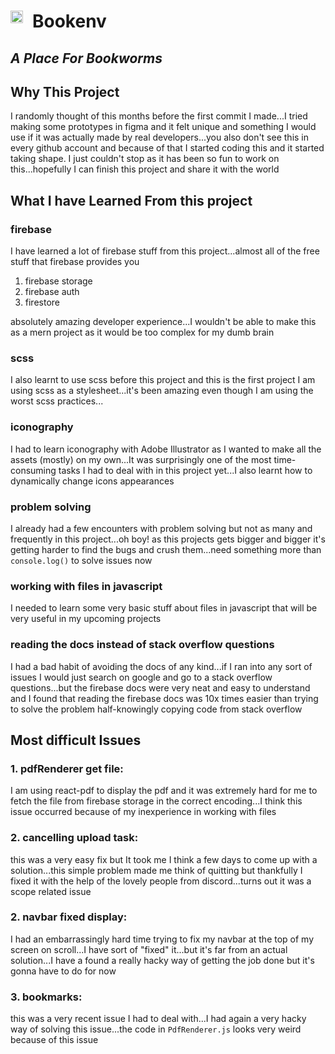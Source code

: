 # Bookenv <img align="left" width="20" src="https://cdn.discordapp.com/attachments/839151300523589642/964593795352129556/logo_2.png" style="margin-right: 15px;"> 
## *__A Place For Bookworms__*

## Why This Project
I randomly thought of this months before the first commit I made...I tried making some prototypes in figma and it felt unique and something I would use if it was actually made by real developers...you also don't see this in every github account and because of that I started coding this and it started taking shape. I just couldn't stop as it has been so fun to work on this...hopefully I can finish this project and share it with the world

## What I have Learned From this project
### __firebase__

I have learned a lot of firebase stuff from this project...almost all of the free stuff that firebase provides you 
1. firebase storage
2. firebase auth
3. firestore

absolutely amazing developer experience...I wouldn't be able to make this as a mern project as it would be too complex for my dumb brain

### __scss__
I also learnt to use scss before this project and this is the first project I am using scss as a stylesheet...it's been amazing even though I am using the worst scss practices...

### __iconography__
I had to learn iconography with Adobe Illustrator as I wanted to make all the assets (mostly) on my own...It was surprisingly one of the most time-consuming
tasks I had to deal with in this project yet...I also learnt how to dynamically change icons appearances

### __problem solving__
I already had a few encounters with problem solving but not as many and frequently in this project...oh boy! as this projects gets bigger and bigger it's getting harder to find the bugs and crush them...need something more than `console.log()` to solve issues now

### __working with files in javascript__
I needed to learn some very basic stuff about files in javascript that will be very useful in my upcoming projects
### __reading the docs instead of stack overflow questions__
I had a bad habit of avoiding the docs of any kind...if I ran into any sort of issues I would just search on google and go to a stack overflow questions...but the firebase docs were very neat and easy to understand and I found that reading the firebase docs was 10x times easier than trying to solve the problem half-knowingly copying code from stack overflow

## Most difficult Issues
### 1. __pdfRenderer get file:__ 
I am using react-pdf to display the pdf and it was extremely hard for me to fetch the file from firebase storage in the correct encoding...I think this issue occurred because of my inexperience in working with files 
### 2. __cancelling upload task:__
this was a very easy fix but It took me I think a few days to come up with a solution...this simple problem made me think of quitting but thankfully I fixed it with the help of the lovely people from discord...turns out it was a scope related issue
### 2. __navbar fixed display:__
I had an embarrassingly hard time trying to fix my navbar at the top of my screen on scroll...I have sort of "fixed" it...but it's far from an actual solution...I have a found a really hacky way of getting the job done but it's gonna have to do for now
### 3. __bookmarks:__
this was a very recent issue I had to deal with...I had again a very hacky way of solving this issue...the code in `PdfRenderer.js` looks very weird because of this issue